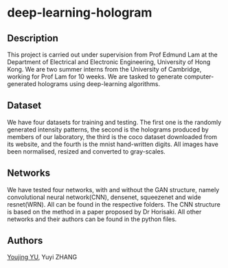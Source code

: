 # deep-learning-hologram



## Description
This project is carried out under supervision from Prof Edmund Lam at the Department of Electrical and Electronic Engineering, University of Hong Kong. We are two summer interns from the University of Cambridge, working for Prof Lam for 10 weeks. We are tasked to generate computer-generated holograms using deep-learning algorithms.

## Dataset
We have four datasets for training and testing. The first one is the randomly generated intensity patterns, the second is the holograms produced by members of our laboratory, the third is the coco dataset downloaded from its website, and the fourth is the mnist hand-written digits. All images have been normalised, resized and converted to gray-scales.


## Networks
We have tested four networks, with and without the GAN structure, namely convolutional neural network(CNN), densenet, squeezenet and wide resnet(WRN). All can be found in the respective folders. The CNN structure is based on the method in a paper proposed by Dr Horisaki. All other networks and their authors can be found in the python files.

## Authors
[Youjing YU](https://github.com/YoujingYu99),
Yuyi ZHANG
